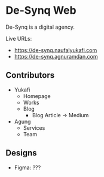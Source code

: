 # De-Synq Web

De-Synq is a digital agency.

Live URLs:

- https://de-synq.naufalyukafi.com
- https://de-synq.agnuramdan.com

## Contributors

- Yukafi
  - Homepage
  - Works
  - Blog
    - Blog Article -> Medium
- Agung
  - Services
  - Team

## Designs

- Figma: ???
